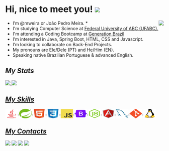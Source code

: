  # **Hi, nice to meet you!** <img src="https://raw.githubusercontent.com/iampavangandhi/iampavangandhi/master/gifs/Hi.gif" width="30px">
  
* I’m @mweira or João Pedro Meira. 
*<img align="right" height="200" src="https://media.giphy.com/media/ao9DUiTKH60XS/giphy.gif"/>
* I'm studying Computer Science at [Federal University of ABC (UFABC).](https://www.ufabc.edu.br/)
* I'm attending a Coding Bootcamp at [Generation Brazil](https://brazil.generation.org/)
* I’m interested in Java, Spring Boot, HTML, CSS and Javascript. 
* I’m looking to collaborate on Back-End Projects. 
* My pronouns are Ele/Dele (PT) and He/Him (EN).
* Speaking native Brazilian Portuguese & advanced English.
  

## *My Stats* 
  
  <a href="https://github.com/mweira">
  <img height="160em" src="https://github-readme-stats.vercel.app/api?username=mweira&show_icons=true&theme=midnight-purple&include_all_commits=true&count_private=true"/>
  <img height="160em" src="https://github-readme-stats.vercel.app/api/top-langs/?username=mweira&layout=compact&langs_count=7&theme=midnight-purple"/>
  
## *My Skills*
    
<img align="center" alt="Joao-Java" height="30" width="40" src="https://raw.githubusercontent.com/devicons/devicon/master/icons/java/java-plain.svg">
<img align="center" alt="Joao-Spring" height="30" width="40" src="https://raw.githubusercontent.com/devicons/devicon/master/icons/spring/spring-original.svg">
<img align="center" alt="Joao-HTML" height="30" width="40" src="https://raw.githubusercontent.com/devicons/devicon/master/icons/html5/html5-original.svg">
<img align="center" alt="Joao-CSS" height="30" width="40" src="https://raw.githubusercontent.com/devicons/devicon/master/icons/css3/css3-original.svg">
<img align="center" alt="Joao-Javascript" height="30" width="40" src="https://raw.githubusercontent.com/devicons/devicon/master/icons/javascript/javascript-original.svg"> 
<img align="center" alt="Joao-Bootstrap" height="30" width="40" src="https://raw.githubusercontent.com/devicons/devicon/master/icons/bootstrap/bootstrap-original.svg"> 
<img align="center" alt="Joao-Nodejs" height="30" width="40" src="https://raw.githubusercontent.com/devicons/devicon/master/icons/nodejs/nodejs-original.svg"> 
<img align="center" alt="Joao-Angular" height="30" width="40" src="https://raw.githubusercontent.com/devicons/devicon/master/icons/angularjs/angularjs-original.svg"> 
<img align="center" alt="Joao-SQL" height="30" width="40" src="https://raw.githubusercontent.com/devicons/devicon/master/icons/mysql/mysql-original.svg">
<img align="center" alt="Joao-Git" height="30" width="40" src="https://raw.githubusercontent.com/devicons/devicon/master/icons/git/git-original.svg">
<img align="center" alt="Joao-Linux" height="30" width="40" src="https://raw.githubusercontent.com/devicons/devicon/master/icons/linux/linux-original.svg">

## *My Contacts*
    
  <a href = "mailto:jpmeira020@gmail.com" target="_blank"><img src="https://img.shields.io/badge/Gmail-D14836?style=for-the-badge&logo=gmail&logoColor=white" target="_blank"></a> <a href="https://www.linkedin.com/in/jo%C3%A3o-pedro-meira/" target="_blank"><img src="https://img.shields.io/badge/-LinkedIn-%230077B5?style=for-the-badge&logo=linkedin&logoColor=white" target="_blank"></a> <a href="https://www.instagram.com/mweira/" target="_blank"><img src="https://img.shields.io/badge/-Instagram-%23E4405F?style=for-the-badge&logo=instagram&logoColor=white" target="_blank"></a> <a href="https://www.twitch.tv/meira020" target="_blank"><img src="https://img.shields.io/badge/Twitch-9146FF?style=for-the-badge&logo=twitch&logoColor=white" target="_blank"></a>
  
